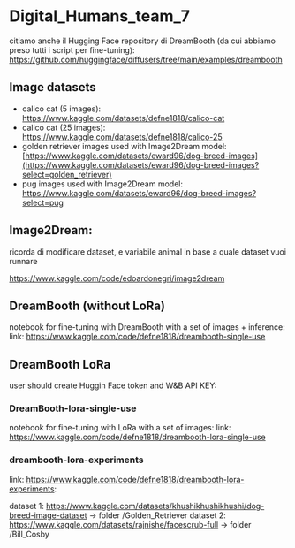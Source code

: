 # Digital_Humans_team_7

citiamo anche il Hugging Face repository di DreamBooth (da cui abbiamo preso tutti i script per fine-tuning): https://github.com/huggingface/diffusers/tree/main/examples/dreambooth

## Image datasets

- calico cat (5 images): https://www.kaggle.com/datasets/defne1818/calico-cat
- calico cat (25 images): https://www.kaggle.com/datasets/defne1818/calico-25
- golden retriever images used with Image2Dream model: [https://www.kaggle.com/datasets/eward96/dog-breed-images](https://www.kaggle.com/datasets/eward96/dog-breed-images?select=golden_retriever)
- pug images used with Image2Dream model: https://www.kaggle.com/datasets/eward96/dog-breed-images?select=pug



## Image2Dream:  

ricorda di modificare dataset, e variabile animal in base a quale dataset vuoi runnare

https://www.kaggle.com/code/edoardonegri/image2dream

## DreamBooth (without LoRa)

notebook for fine-tuning with DreamBooth with a set of images + inference:
link: https://www.kaggle.com/code/defne1818/dreambooth-single-use

## DreamBooth LoRa

user should create Huggin Face token and W&B API KEY:

### DreamBooth-lora-single-use

notebook for fine-tuning with LoRa with a set of images:
link: https://www.kaggle.com/code/defne1818/dreambooth-lora-single-use

### dreambooth-lora-experiments 
link: https://www.kaggle.com/code/defne1818/dreambooth-lora-experiments:


dataset 1: https://www.kaggle.com/datasets/khushikhushikhushi/dog-breed-image-dataset  -> folder /Golden_Retriever
dataset 2: https://www.kaggle.com/datasets/rajnishe/facescrub-full -> folder /Bill_Cosby

